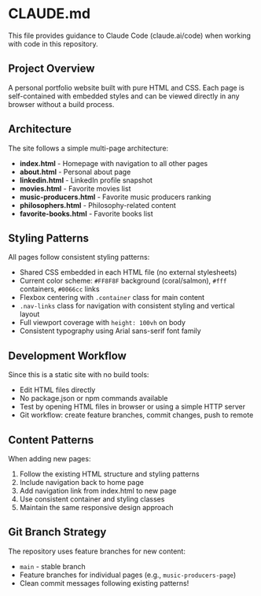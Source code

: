 # CLAUDE.md

This file provides guidance to Claude Code (claude.ai/code) when working with code in this repository.

## Project Overview

A personal portfolio website built with pure HTML and CSS. Each page is self-contained with embedded styles and can be viewed directly in any browser without a build process.

## Architecture

The site follows a simple multi-page architecture:

- **index.html** - Homepage with navigation to all other pages
- **about.html** - Personal about page
- **linkedin.html** - LinkedIn profile snapshot
- **movies.html** - Favorite movies list
- **music-producers.html** - Favorite music producers ranking
- **philosophers.html** - Philosophy-related content
- **favorite-books.html** - Favorite books list

## Styling Patterns

All pages follow consistent styling patterns:
- Shared CSS embedded in each HTML file (no external stylesheets)
- Current color scheme: `#FF8F8F` background (coral/salmon), `#fff` containers, `#0066cc` links
- Flexbox centering with `.container` class for main content
- `.nav-links` class for navigation with consistent styling and vertical layout
- Full viewport coverage with `height: 100vh` on body
- Consistent typography using Arial sans-serif font family

## Development Workflow

Since this is a static site with no build tools:
- Edit HTML files directly
- No package.json or npm commands available
- Test by opening HTML files in browser or using a simple HTTP server
- Git workflow: create feature branches, commit changes, push to remote

## Content Patterns

When adding new pages:
1. Follow the existing HTML structure and styling patterns
2. Include navigation back to home page
3. Add navigation link from index.html to new page
4. Use consistent container and styling classes
5. Maintain the same responsive design approach

## Git Branch Strategy

The repository uses feature branches for new content:
- `main` - stable branch
- Feature branches for individual pages (e.g., `music-producers-page`)
- Clean commit messages following existing patterns! 